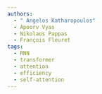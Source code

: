 ```yaml
---
authors:
  - " Angelos Katharopoulos"
  - Apoorv Vyas
  - Nikolaos Pappas
  - François Fleuret
tags:
  - RNN
  - transformer
  - attention
  - efficiency
  - self-attention
---
```

